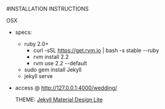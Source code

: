 #INSTALLATION INSTRUCTIONS

OSX
- specs:
  - ruby 2.0+
    - curl -sSL https://get.rvm.io | bash -s stable --ruby
    - rvm install 2.2
    - rvm use 2.2 --default    
  -  sudo gem install Jekyll
  -  jekyll serve
- access @ http://127.0.0.1:4000/wedding/
  
  THEME:
  [Jekyll Material Design Lite](https://github.com/gdg-managua/jekyll-mdl)
